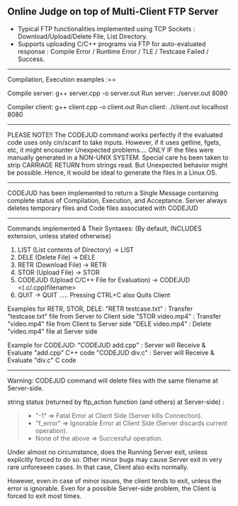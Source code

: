 ## Online Judge on top of Multi-Client FTP Server

- Typical FTP functionalities implemented using TCP Sockets : Download/Upload/Delete File, List Directory.
- Supports uploading C/C++ programs via FTP for auto-evaluated response : Compile Error / Runtime Error / TLE / Testcase Failed / Success.

______________________________________________________________________________________________________

Compilation, Execution examples :==

Compile server: g++ server.cpp -o server.out
Run server: ./server.out 8080

Compiler client: g++ client.cpp -o client.out
Run client: ./client.out localhost 8080

________________________________________________________________________________________________________

PLEASE NOTE!! 
The CODEJUD command works perfectly if the evaluated code uses only cin/scanf to take inputs. 
However, if it uses getline, fgets, etc, it might encounter Unexpected problems.... 
ONLY IF the files were manually generated in a NON-UNIX SYSTEM. Special care hs been taken to strip CARRIAGE RETURN from strings read.
But Unexpected behavior might be possible. Hence, it would be ideal to generate the files in a Linux OS.
________________________________________________________________________________________________________

CODEJUD has been implemented to return a Single Message containing complete status of Compilation, Execution, and Acceptance.
Server always deletes temporary files and Code files associated with CODEJUD
________________________________________________________________________________________________________

Commands implemented & Their Syntaxes: (By default, <filename> INCLUDES extension, unless stated otherwise)
1. LIST (List contents of Directory) -> LIST
2. DELE (Delete File) -> DELE <filename>
3. RETR (Download File) -> RETR <filename>
4. STOR (Upload File) -> STOR <filename>
5. CODEJUD (Upload C/C++ File for Evaluation) -> CODEJUD <(.c/.cpp)filename>
6. QUIT -> QUIT			..... Pressing CTRL+C also Quits Client

Examples for RETR, STOR, DELE:
"RETR testcase.txt" : Transfer "testcase.txt" file from Server to Client side
"STOR video.mp4" : Transfer "video.mp4" file from Client to Server side
"DELE video.mp4" : Delete "video.mp4" file at Server side

Example for CODEJUD:
"CODEJUD add.cpp" : Server will Receive & Evaluate "add.cpp" C++ code
"CODEJUD div.c" : Server will Receive & Evaluate "div.c" C code

________________________________________________________________________________________________________

Warning: CODEJUD command will delete files with the same filename at Server-side.

string status (returned by ftp_action function (and others) at Server-side) :
> -  "-1" => Fatal Error at Client Side (Server kills Connection). <br>
> -  "f_error" => Ignorable Error at Client Side (Server discards current operation). <br>
> - None of the above => Successful operation.

Under almost no circumstance, does the Running Server exit, unless explicitly forced to do so.
Other minor bugs may cause Server exit in very rare unforeseen cases. In that case, Client also exits normally.

However, even in case of minor issues, the client tends to exit, unless the error is ignorable. 
Even for a possible Server-side problem, the Client is forced to exit most times.

